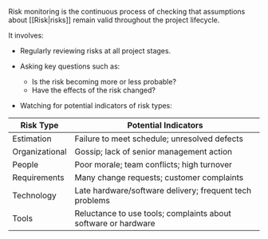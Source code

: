 Risk monitoring is the continuous process of checking that assumptions about [[Risk|risks]] remain valid throughout the project lifecycle.

It involves:

- Regularly reviewing risks at all project stages.

- Asking key questions such as:  
  - Is the risk becoming more or less probable?  
  - Have the effects of the risk changed?

- Watching for potential indicators of risk types:

| Risk Type      | Potential Indicators                                                                 |
| -------------- | ------------------------------------------------------------------------------------ |
| Estimation     | Failure to meet schedule; unresolved defects                                        |
| Organizational | Gossip; lack of senior management action                                            |
| People         | Poor morale; team conflicts; high turnover                                          |
| Requirements   | Many change requests; customer complaints                                           |
| Technology     | Late hardware/software delivery; frequent tech problems                             |
| Tools          | Reluctance to use tools; complaints about software or hardware                      |
